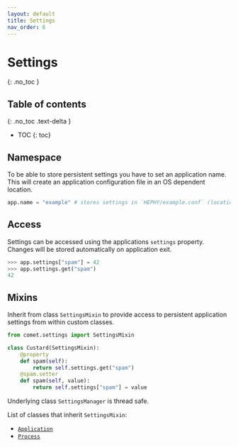 ```yaml
---
layout: default
title: Settings
nav_order: 6
---
```


# Settings
{: .no_toc }

## Table of contents
{: .no_toc .text-delta }

* TOC
{: toc}

## Namespace

To be able to store persistent settings you have to set an application name.
This will create an application configuration file in an OS dependent location.

```python
app.name = "example" # stores settings in `HEPHY/example.conf` (location is OS depended)
```

## Access

Settings can be accessed using the applications `settings` property. Changes
will be stored automatically on application exit.

```python
>>> app.settings["spam"] = 42
>>> app.settings.get("spam")
42
```

## Mixins

Inherit from class `SettingsMixin` to provide access to persistent application
settings from within custom classes.

```python
from comet.settings import SettingsMixin

class Custard(SettingsMixin):
    @property
    def spam(self):
        return self.settings.get("spam")
    @spam.setter
    def spam(self, value):
        return self.settings["spam"] = value
```

Underlying class `SettingsManager` is thread safe.

List of classes that inherit `SettingsMixin`:
* [`Application`](application.md)
* [`Process`](processes.md)
